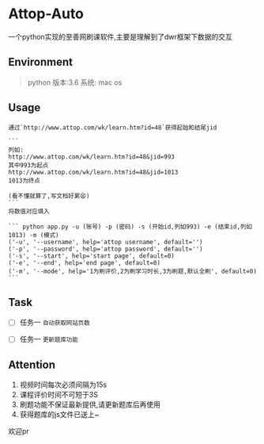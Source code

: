 # Attop-Auto
一个python实现的至善网刷课软件,主要是理解到了dwr框架下数据的交互
## Environment
> python 版本:3.6
> 系统: mac os

## Usage
    通过`http://www.attop.com/wk/learn.htm?id=48`获得起始和结尾jid
    
    ```
    列如:
    http://www.attop.com/wk/learn.htm?id=48&jid=993
    其中993为起点
    http://www.attop.com/wk/learn.htm?id=48&jid=1013
    1013为终点

    (看不懂就算了,写文档好累😫)
    ```
    将数值对应填入

    ``` python app.py -u (账号) -p (密码) -s (开始id,列如993) -e (结束id,列如1013) -m (模式)
    ('-u', '--username', help='attop username', default='')
    ('-p', '--password', help='attop password', default='')
    ('-s', '--start', help='start page', default=0)
    ('-e', '--end', help='end page', default=0)
    ('-m', '--mode', help='1为刷评价,2为刷学习时长,3为刷题,默认全刷', default=0)
    ```

## Task
- [ ] 任务一  `自动获取网站页数`
- [ ] 任务一  `更新题库功能`


## Attention 
1.  视频时间每次必须间隔为15s
2.  课程评价时间不可短于3S
3.  刷题功能不保证最新提供,请更新题库后再使用
4.  获得题库的js文件已送上~

欢迎pr
